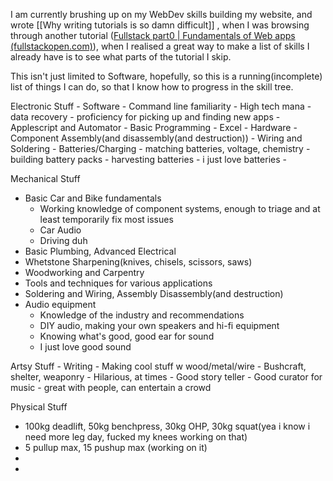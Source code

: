 I am currently brushing up on my WebDev skills building my website, and wrote [[Why writing tutorials is so damn difficult]] , when I was browsing through another tutorial ([Fullstack part0 | Fundamentals of Web apps (fullstackopen.com)](https://fullstackopen.com/en/part0/fundamentals_of_web_apps)), when I realised a great way to make a list of skills I already have is to see what parts of the tutorial I skip. 

This isn't just limited to Software, hopefully, so this is a running(incomplete) list of things I can do, so that I know how to progress in the skill tree. 

Electronic Stuff
	- Software
		- Command line familiarity
		- High tech mana
		- data recovery
		- proficiency for picking up and finding new apps
		- Applescript and Automator
		- Basic Programming
		- Excel
	- Hardware
		- Component Assembly(and disassembly(and destruction))
		- Wiring and Soldering
		- Batteries/Charging
			- matching batteries, voltage, chemistry
			- building battery packs
			- harvesting batteries
			- i just love batteries
		- 

Mechanical Stuff
- Basic Car and Bike fundamentals
	- Working knowledge of component systems, enough to triage and at least temporarily fix most issues
	- Car Audio
	- Driving duh
- Basic Plumbing, Advanced Electrical
- Whetstone Sharpening(knives, chisels, scissors, saws)
- Woodworking and Carpentry
- Tools and techniques for various applications
- Soldering and Wiring, Assembly Disassembly(and destruction)
- Audio equipment
	- Knowledge of the industry and recommendations
	- DIY audio, making your own speakers and hi-fi equipment
	- Knowing what's good, good ear for sound
	- I just love good sound



Artsy Stuff
	- Writing
	- Making cool stuff w wood/metal/wire
	- Bushcraft, shelter, weaponry
	- Hilarious, at times
	- Good story teller
	- Good curator for music
	- great with people, can entertain a crowd


Physical Stuff
- 100kg deadlift, 50kg benchpress, 30kg OHP, 30kg squat(yea i know i need more leg day, fucked my knees working on that)
- 5 pullup max, 15 pushup max (working on it)
- 
- 



